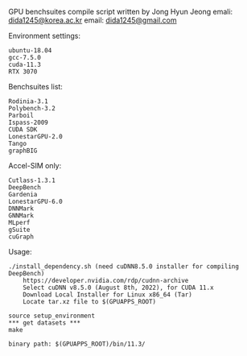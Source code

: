 GPU benchsuites compile script written by Jong Hyun Jeong
emali: dida1245@korea.ac.kr
email: dida1245@gmail.com

Environment settings:

	ubuntu-18.04
	gcc-7.5.0
	cuda-11.3
	RTX 3070

Benchsuites list:

	Rodinia-3.1
	Polybench-3.2
	Parboil
	Ispass-2009
	CUDA SDK
	LonestarGPU-2.0
	Tango
	graphBIG

Accel-SIM only:

	Cutlass-1.3.1
	DeepBench
	Gardenia
	LonestarGPU-6.0
	DNNMark
	GNNMark
	MLperf
	gSuite
	cuGraph

Usage:

	./install_dependency.sh (need cuDNN8.5.0 installer for compiling DeepBench)
		https://developer.nvidia.com/rdp/cudnn-archive
		Select cuDNN v8.5.0 (August 8th, 2022), for CUDA 11.x
		Download Local Installer for Linux x86_64 (Tar)
		Locate tar.xz file to $(GPUAPPS_ROOT)

	source setup_environment
	*** get datasets ***
	make
	
	binary path: $(GPUAPPS_ROOT)/bin/11.3/	
